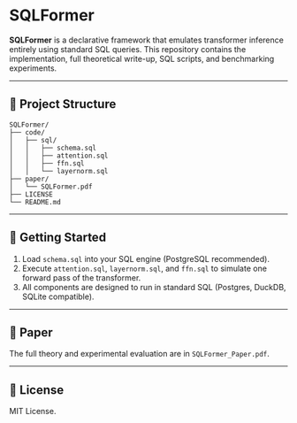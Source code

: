 # SQLFormer

**SQLFormer** is a declarative framework that emulates transformer inference entirely using standard SQL queries. This repository contains the implementation, full theoretical write-up, SQL scripts, and benchmarking experiments.

---

## 🔧 Project Structure

```
SQLFormer/
├── code/
│   ├── sql/
│   │   ├── schema.sql
│   │   ├── attention.sql
│   │   ├── ffn.sql
│   │   └── layernorm.sql
├── paper/
│   └── SQLFormer.pdf
├── LICENSE
└── README.md
```

---

## 🚀 Getting Started

1. Load `schema.sql` into your SQL engine (PostgreSQL recommended).
2. Execute `attention.sql`, `layernorm.sql`, and `ffn.sql` to simulate one forward pass of the transformer.
3. All components are designed to run in standard SQL (Postgres, DuckDB, SQLite compatible).

---

## 📄 Paper

The full theory and experimental evaluation are in `SQLFormer_Paper.pdf`.

---

## 📜 License

MIT License.
